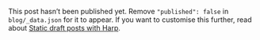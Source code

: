 This post hasn’t been published yet. Remove `"published": false` in `blog/_data.json` for it to appear. If you want to customise this further, read about [Static draft posts with Harp](kennethormandy.com/journal/static-draft-posts-with-harp).
